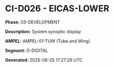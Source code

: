 # CI-D026 - EICAS-LOWER

**Phase:** 03-DEVELOPMENT

**Description:** System synoptic display

**AMPEL:** AMPEL-01-TUW (Tube and Wing)

**Segment:** D-DIGITAL

**Generated:** 2025-08-25 17:27:29 UTC

